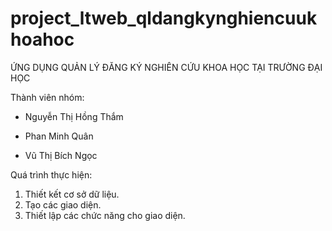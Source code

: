 # project_ltweb_qldangkynghiencuukhoahoc
ỨNG DỤNG QUẢN LÝ ĐĂNG KÝ NGHIÊN CỨU KHOA HỌC TẠI TRƯỜNG ĐẠI HỌC


Thành viên nhóm:

- Nguyễn Thị Hồng Thắm

- Phan Minh Quân

- Vũ Thị Bích Ngọc

Quá trình thực hiện: 
1. Thiết kết cơ sở dữ liệu.
2. Tạo các giao diện.
3. Thiết lập các chức năng cho giao diện.
